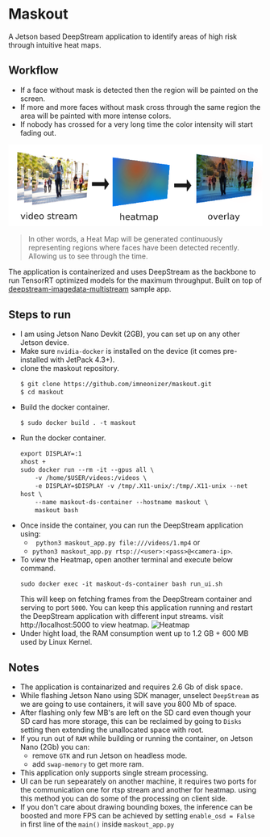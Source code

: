 # Maskout
A Jetson based DeepStream application to identify areas of high risk through intuitive heat maps.

## Workflow
- If a face without mask is detected then the region will be painted on the screen.
- If more and more faces without mask cross through the same region the area will be painted with more intense colors.
- If nobody has crossed for a very long time the color intensity will start fading out.

![Frames](Docs/frames.png)

>In other words, a Heat Map will be generated continuously representing regions where faces have been detected recently. Allowing us to see through the time.

The application is containerized and uses DeepStream as the backbone to run TensorRT optimized models for the maximum throughput. Built on top of [deepstream-imagedata-multistream](https://github.com/NVIDIA-AI-IOT/deepstream_python_apps/tree/master/apps/deepstream-imagedata-multistream) sample app.

## Steps to run
- I am using Jetson Nano Devkit (2GB), you can set up on any other Jetson device.
- Make sure `nvidia-docker` is installed on the device (it comes pre-installed with JetPack 4.3+).
- clone the maskout repository.
    ````
    $ git clone https://github.com/imneonizer/maskout.git
    $ cd maskout
    ````
- Build the docker container.
    ````
    $ sudo docker build . -t maskout
    ````
- Run the docker container.
    ````
    export DISPLAY=:1
    xhost +
    sudo docker run --rm -it --gpus all \
        -v /home/$USER/videos:/videos \
        -e DISPLAY=$DISPLAY -v /tmp/.X11-unix/:/tmp/.X11-unix --net host \
        --name maskout-ds-container --hostname maskout \
        maskout bash
    ````
- Once inside the container, you can run the DeepStream application using:
    - `
    python3 maskout_app.py file:///videos/1.mp4` or
    - `python3 maskout_app.py rtsp://<user>:<pass>@<camera-ip>`.
- To view the Heatmap, open another terminal and execute below command.
    ````
    sudo docker exec -it maskout-ds-container bash run_ui.sh
    ````
    This will keep on fetching frames from the DeepStream container and serving to port `5000`.
    You can keep this application running and restart the DeepStream application with different input streams. visit http://localhost:5000 to view heatmap.
    ![Heatmap](https://cdn-images-1.medium.com/max/800/1*XzgdKOoWs3oiYGY6G3_6ag.gif)
- Under hight load, the RAM consumption went up to 1.2 GB + 600 MB used by Linux Kernel.

## Notes
- The application is containarized and requires 2.6 Gb of disk space.
- While flashing Jetson Nano using SDK manager, unselect `DeepStream` as we are going to use containers, it will save you 800 Mb of space.
- After flashing only few MB's are left on the SD card even though your SD card has more storage, this can be reclaimed by going to `Disks` setting then extending the unallocated space with root.
- If you run out of `RAM` while building or running the container, on Jetson Nano (2Gb) you can:
    - remove `GTK` and run Jetson on headless mode.
    - add `swap-memory` to get more ram.
- This application only supports single stream processing.
- UI can be run sepearately on another machine, it requires two ports for the communication one for rtsp stream and another for heatmap. using this method you can do some of the processing on client side.
- If you don't care about drawing bounding boxes, the inference can be boosted and more FPS can be achieved by setting `enable_osd = False` in first line of the `main()` inside `maskout_app.py`